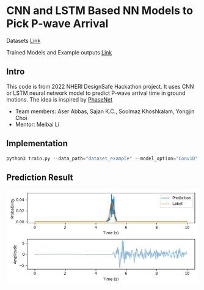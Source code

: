 # CNN and LSTM Based NN Models to Pick P-wave Arrival

Datasets [Link](https://utexas.box.com/s/klymsiqu7t9jeesqvb053yb0w4tt8it7)

Trained Models and Example outputs [Link](https://utexas.box.com/s/kmv6bw9qtq1t3cb833rwdsjxr8t9xlgv)

## Intro
This code is from 2022 NHERI DesignSafe Hackathon project. It uses CNN or LSTM neural network model to predict P-wave arrival time in ground motions. 
The idea is inspired by [PhaseNet](https://github.com/wayneweiqiang/PhaseNet)

* Team members: Aser Abbas, Sajan K.C., Soolmaz Khoshkalam, Yongjin Choi
* Mentor: Meibai Li

## Implementation
```python
python3 train.py --data_path="dataset_example" --model_option="Conv1D" --out_ids 1 2 3 4 5
```

## Prediction Result
![prediction](output_example/result-4.png)
